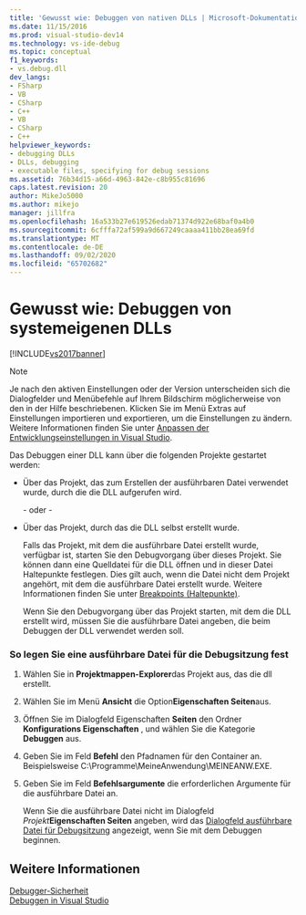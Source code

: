 ```yaml
---
title: 'Gewusst wie: Debuggen von nativen DLLs | Microsoft-Dokumentation'
ms.date: 11/15/2016
ms.prod: visual-studio-dev14
ms.technology: vs-ide-debug
ms.topic: conceptual
f1_keywords:
- vs.debug.dll
dev_langs:
- FSharp
- VB
- CSharp
- C++
- VB
- CSharp
- C++
helpviewer_keywords:
- debugging DLLs
- DLLs, debugging
- executable files, specifying for debug sessions
ms.assetid: 76b34d15-a66d-4963-842e-c8b955c81696
caps.latest.revision: 20
author: MikeJo5000
ms.author: mikejo
manager: jillfra
ms.openlocfilehash: 16a533b27e619526edab71374d922e68baf0a4b0
ms.sourcegitcommit: 6cfffa72af599a9d667249caaaa411bb28ea69fd
ms.translationtype: MT
ms.contentlocale: de-DE
ms.lasthandoff: 09/02/2020
ms.locfileid: "65702682"
---
```

# <a name="how-to-debug-native-dlls"></a>Gewusst wie: Debuggen von systemeigenen DLLs
[!INCLUDE[vs2017banner](../includes/vs2017banner.md)]

> [!NOTE]
> Je nach den aktiven Einstellungen oder der Version unterscheiden sich die Dialogfelder und Menübefehle auf Ihrem Bildschirm möglicherweise von den in der Hilfe beschriebenen. Klicken Sie im Menü Extras auf Einstellungen importieren und exportieren, um die Einstellungen zu ändern. Weitere Informationen finden Sie unter [Anpassen der Entwicklungseinstellungen in Visual Studio](https://msdn.microsoft.com/22c4debb-4e31-47a8-8f19-16f328d7dcd3).  
  
 Das Debuggen einer DLL kann über die folgenden Projekte gestartet werden:  
  
- Über das Projekt, das zum Erstellen der ausführbaren Datei verwendet wurde, durch die die DLL aufgerufen wird.  
  
  \- oder -  
  
- Über das Projekt, durch das die DLL selbst erstellt wurde.  
  
  Falls das Projekt, mit dem die ausführbare Datei erstellt wurde, verfügbar ist, starten Sie den Debugvorgang über dieses Projekt. Sie können dann eine Quelldatei für die DLL öffnen und in dieser Datei Haltepunkte festlegen. Dies gilt auch, wenn die Datei nicht dem Projekt angehört, mit dem die ausführbare Datei erstellt wurde. Weitere Informationen finden Sie unter [Breakpoints (Haltepunkte)](https://msdn.microsoft.com/fe4eedc1-71aa-4928-962f-0912c334d583).  
  
  Wenn Sie den Debugvorgang über das Projekt starten, mit dem die DLL erstellt wird, müssen Sie die ausführbare Datei angeben, die beim Debuggen der DLL verwendet werden soll.  
  
### <a name="to-specify-an-executable-for-the-debug-session"></a>So legen Sie eine ausführbare Datei für die Debugsitzung fest  
  
1. Wählen Sie in **Projektmappen-Explorer**das Projekt aus, das die dll erstellt.  
  
2. Wählen Sie im Menü **Ansicht** die Option**Eigenschaften Seiten**aus.  
  
3. Öffnen Sie im Dialogfeld Eigenschaften **Seiten** den Ordner **Konfigurations Eigenschaften** , und wählen Sie die Kategorie **Debuggen** aus.  
  
4. Geben Sie im Feld **Befehl** den Pfadnamen für den Container an. Beispielsweise C:\Programme\MeineAnwendung\MEINEANW.EXE.  
  
5. Geben Sie im Feld **Befehlsargumente** die erforderlichen Argumente für die ausführbare Datei an.  
  
   Wenn Sie die ausführbare Datei nicht im Dialogfeld _Projekt_**Eigenschaften Seiten** angeben, wird das [Dialogfeld ausführbare Datei für Debugsitzung](../debugger/executable-for-debugging-session-dialog-box.md) angezeigt, wenn Sie mit dem Debuggen beginnen.  
  
## <a name="see-also"></a>Weitere Informationen  
 [Debugger-Sicherheit](../debugger/debugger-security.md)   
 [Debuggen in Visual Studio](../debugger/debugging-in-visual-studio.md)
